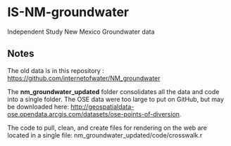 # IS-NM-groundwater
Independent Study New Mexico Groundwater data

## Notes
The old data is in this repository : https://github.com/internetofwater/NM_groundwater

The **nm_groundwater_updated** folder consolidates all the data and code into a single folder. The OSE data were too large to put on GitHub, but may be downloaded here: http://geospatialdata-ose.opendata.arcgis.com/datasets/ose-points-of-diversion.

The code to pull, clean, and create files for rendering on the web are located in a single file: nm_groundwater_updated/code/crosswalk.r

